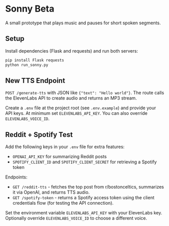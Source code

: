 # Sonny Beta

A small prototype that plays music and pauses for short spoken segments.

## Setup

Install dependencies (Flask and requests) and run both servers:

```bash
pip install Flask requests
python run_sonny.py
```

## New TTS Endpoint

`POST /generate-tts` with JSON like `{"text": "Hello world"}`. The route
calls the ElevenLabs API to create audio and returns an MP3 stream.


Create a `.env` file at the project root (see `.env.example`) and provide your API keys. At minimum set `ELEVENLABS_API_KEY`. You can also override `ELEVENLABS_VOICE_ID`.

## Reddit + Spotify Test

Add the following keys in your `.env` file for extra features:

- `OPENAI_API_KEY` for summarizing Reddit posts
- `SPOTIFY_CLIENT_ID` and `SPOTIFY_CLIENT_SECRET` for retrieving a Spotify token

Endpoints:

- `GET /reddit-tts` - fetches the top post from r/bostonceltics, summarizes it via OpenAI, and returns TTS audio.
- `GET /spotify-token` - returns a Spotify access token using the client credentials flow (for testing the API connection).

Set the environment variable `ELEVENLABS_API_KEY` with your ElevenLabs key.
Optionally override `ELEVENLABS_VOICE_ID` to choose a different voice.

